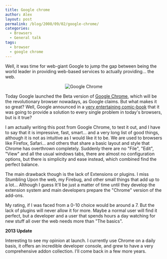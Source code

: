 ```yaml
---
title: Google chrome
author: Alex
layout: post
permalink: /blog/2008/09/02/google-chrome/
categories:
  - Browsers
  - General talk
tags:
  - browser
  - google chrome
--- 
```


Well, it was time for web-giant Google to jump the gap between being the world leader in providing web-based services to actually providing... the web.

<div align="center">
<img src="http://www.google.com/chrome/intl/es/images/logo_sm.jpg" alt="Google Chrome" />
</div>

Today Google launched the Beta version of [Google Chrome][2], which will be the revolutionary browser nowadays, as Google claims. But what makes it so great? Well, Google announced in a [very entertaining comic-book][3] that it was going to provide a solution to every single problem in today\'s browsers, but is it true?

 [2]: http://www.google.com/chrome/index.html?hl=es&brand=CHMG&utm_source=es-hpp&utm_medium=hpp&utm_campaign=es
 [3]: http://www.google.com/googlebooks/chrome/

I am actually writing this post from Google Chrome, to test it out, and I have to say that it is impressive, fast, smart... and a very long list of good things, although it is not as intuitive as I would like it to be. We are used to browsers like Firefox, Safari... and others that share a basic layout and style that Chrome has overthrown completely. Suddenly there are no \"File\", \"Edit\", \"View\" and all the usual windows tabs, there are almost no configuration options, but there is simplicity and ease instead, which combined find the perfect balance.

The main drawback though is the lack of Extensions or plugins. I miss Stumbling Upon the web, my Firebug, and other small things that add up to a lot... Although I guess It\'ll be just a matter of time until they develop the extension system and main developers prepare the \"Chrome\" version of the add-ons.

My rating, if I was faced from a 0-10 choice would be around a 7. But the lack of plugins will never allow it for more. Maybe a normal user will find it perfect, but a developer and a user that spends hours a day watching for new stuff all over the web needs more than \"The basics\".

**2013 Update**

Interesting to see my opinion at launch. I currently use Chrome on a daily basis, it offers an incredible developer console, and grew to have a very comprehensive addon collection.
I'll come back in a few more years.